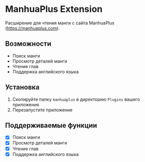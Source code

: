 # ManhuaPlus Extension

Расширение для чтения манги с сайта ManhuaPlus (https://manhuaplus.com).

## Возможности

- Поиск манги
- Просмотр деталей манги
- Чтение глав
- Поддержка английского языка

## Установка

1. Скопируйте папку `manhuaplus` в директорию `Plugins` вашего приложения
2. Перезапустите приложение

## Поддерживаемые функции

- [x] Поиск манги
- [x] Просмотр деталей манги
- [x] Чтение глав
- [x] Поддержка английского языка 